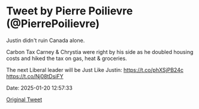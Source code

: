 # Tweet by Pierre Poilievre (@PierrePoilievre)

Justin didn't ruin Canada alone. 

Carbon Tax Carney &amp; Chrystia were right by his side as he doubled housing costs and hiked the tax on gas, heat &amp; groceries. 

The next Liberal leader will be Just Like Justin: https://t.co/phXSjPB24c https://t.co/Nj08tDsiFY

Date: 2025-01-20 12:57:33

[Original Tweet](https://x.com/PierrePoilievre/status/1881325192594817402)
